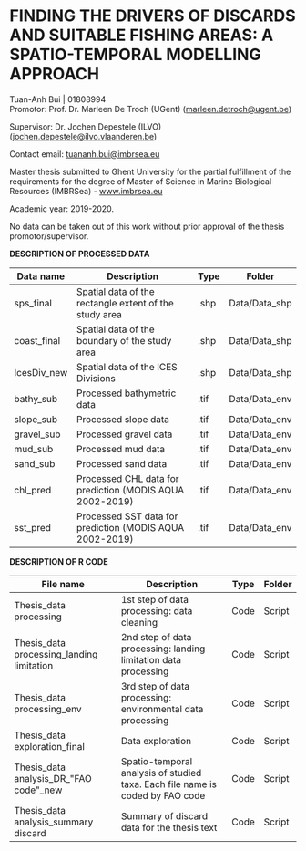 # FINDING THE DRIVERS OF DISCARDS AND SUITABLE FISHING AREAS: A SPATIO-TEMPORAL MODELLING APPROACH

Tuan-Anh Bui | 01808994\
Promotor: Prof. Dr. Marleen De Troch (UGent) (marleen.detroch@ugent.be)

Supervisor: Dr. Jochen Depestele (ILVO) (jochen.depestele@ilvo.vlaanderen.be)

Contact email: tuananh.bui@imbrsea.eu

Master thesis submitted to Ghent University for the partial fulfillment of the requirements for the degree of Master of Science in Marine Biological Resources (IMBRSea) - www.imbrsea.eu 

Academic year: 2019-2020.  

No data can be taken out of this work without prior approval of the thesis promotor/supervisor.



<strong>DESCRIPTION OF PROCESSED DATA </strong> 

|     Data name      |     Description                                                 |     Type    |     Folder           |
|--------------------|-----------------------------------------------------------------|-------------|----------------------|
|     sps_final      |     Spatial data of the rectangle extent of the study area      |     .shp    |     Data/Data_shp    |
|     coast_final    |     Spatial data of the boundary of the study area              |     .shp    |     Data/Data_shp    |
|     IcesDiv_new    |     Spatial data of the ICES Divisions                          |     .shp    |     Data/Data_shp    |
|     bathy_sub      |     Processed bathymetric data                                  |     .tif    |     Data/Data_env    |
|     slope_sub      |     Processed slope data                                        |     .tif    |     Data/Data_env    |
|     gravel_sub     |     Processed gravel data                                       |     .tif    |     Data/Data_env    |
|     mud_sub        |     Processed mud data                                          |     .tif    |     Data/Data_env    |
|     sand_sub       |     Processed sand data                                         |     .tif    |     Data/Data_env    |
|     chl_pred       |     Processed CHL data for prediction (MODIS AQUA 2002-2019)    |     .tif    |     Data/Data_env    |
|     sst_pred       |     Processed SST data for prediction (MODIS AQUA 2002-2019)    |     .tif    |     Data/Data_env    |

<strong>DESCRIPTION OF R CODE </strong> 

|     File name                                    |     Description                                                                        |     Type      |     Folder    |
|--------------------------------------------------|----------------------------------------------------------------------------------------|---------------|---------------|
|     Thesis_data processing                       |     1st step of data processing: data cleaning                                         |     Code    |     Script    |
|     Thesis_data processing_landing limitation    |     2nd step of data processing: landing limitation data processing                    |     Code    |     Script    |
|     Thesis_data processing_env                   |     3rd step of data processing: environmental data processing                         |     Code    |     Script    |
|     Thesis_data exploration_final                |     Data exploration                                                                   |     Code    |     Script    |
|     Thesis_data analysis_DR_"FAO code"_new       |     Spatio-temporal analysis of studied taxa. Each file name is   coded by FAO code    |     Code    |     Script    |
|     Thesis_data analysis_summary discard         |     Summary of discard data for the thesis text                                        |     Code    |     Script    |



